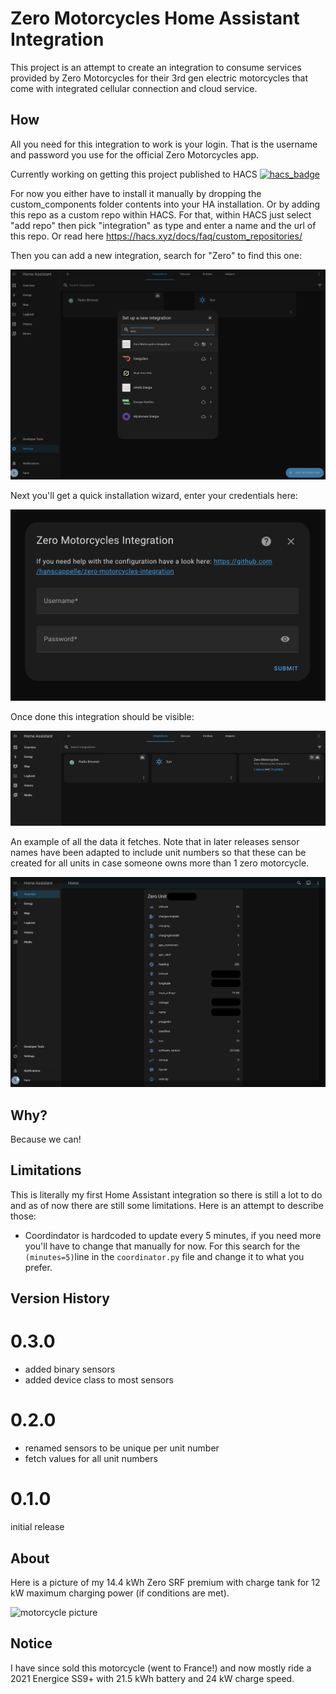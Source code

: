 # Zero Motorcycles Home Assistant Integration

This project is an attempt to create an integration to consume services provided by
Zero Motorcycles for their 3rd gen electric motorcycles that come with integrated
cellular connection and cloud service.

## How

All you need for this integration to work is your login. That is the username
and password you use for the official Zero Motorcycles app.

Currently working on getting this project published to HACS
[![hacs_badge](https://img.shields.io/badge/HACS-Custom-41BDF5.svg?style=for-the-badge)](https://github.com/hacs/integration)

For now you either have to install it manually by dropping the custom_components 
folder contents into your HA installation. Or by adding this repo as a custom 
repo within HACS. For that, within HACS just select "add repo" then pick "integration" 
as type and enter a name and the url of this repo. Or read here https://hacs.xyz/docs/faq/custom_repositories/

Then you can add a new integration, search for "Zero" to find this one:

![add integration](screenshots/Screenshot%202023-07-30%20at%2013.22.26.png)

Next you'll get a quick installation wizard, enter your credentials here:

![configuration wizard](screenshots/Screenshot%202023-07-30%20at%2013.22.36.png)

Once done this integration should be visible:

![shows integration](screenshots/Screenshot%202023-07-30%20at%2013.23.09.png)

An example of all the data it fetches. Note that in later releases sensor names
have been adapted to include unit numbers so that these can be created for all
units in case someone owns more than 1 zero motorcycle.

![fetched data example](screenshots/Screenshot%202023-07-30%20at%2013.19.36.png)

## Why?

Because we can!

## Limitations

This is literally my first Home Assistant integration so there is still a lot to
do and as of now there are still some limitations. Here is an attempt to describe those:

* Coordindator is hardcoded to update every 5 minutes, if you need more you'll have to
change that manually for now. For this search for the `(minutes=5)`line in the `coordinator.py`
file and change it to what you prefer. 

## Version History

# 0.3.0

* added binary sensors
* added device class to most sensors

# 0.2.0

* renamed sensors to be unique per unit number 
* fetch values for all unit numbers

# 0.1.0

initial release

## About

Here is a picture of my 14.4 kWh Zero SRF premium with charge tank for 12 kW
maximum charging power (if conditions are met).

![motorcycle picture](https://i.ibb.co/zmYvXtP/DSCF0397.jpg)

## Notice

I have since sold this motorcycle (went to France!) and now mostly ride a 2021
Energice SS9+ with 21.5 kWh battery and 24 kW charge speed.
